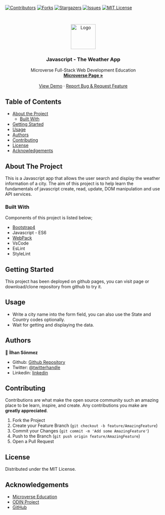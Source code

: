 [![Contributors][contributors-shield]][contributors-url]
[![Forks][forks-shield]][forks-url]
[![Stargazers][stars-shield]][stars-url]
[![Issues][issues-shield]][issues-url]
[![MIT License][license-shield]][license-url]


<!-- PROJECT LOGO -->
<br />
<p align="center">
    <img src="https://course_report_production.s3.amazonaws.com/rich/rich_files/rich_files/5726/s300/icon-white-on-murple-copy.png" alt="Logo" width="80" height="80">
  </a>

  <h3 align="center">Javascript - The Weather App</h3>

  <p align="center">
    Microverse Full-Stack Web Development Education
    <br />
    <a href="https://microverse.org/"><strong> Microverse Page »</strong></a>
    <br />
    <br />
    <a href="https://300ms.github.io/Todo-List/">View Demo</a>
    ·
    <a href="https://github.com/300ms/Todo-List/issues">Report Bug & Request Feature</a>
  </p>
</p>



<!-- TABLE OF CONTENTS -->
## Table of Contents

* [About the Project](#about-the-project)
  * [Built With](#built-with)
* [Getting Started](#getting-started)
* [Usage](#usage)
* [Authors](#authors)
* [Contributing](#contributing)
* [License](#license)
* [Acknowledgements](#acknowledgements)



<!-- ABOUT THE PROJECT -->
## About The Project

This is a Javascript app that allows the user search and display the weather information of a city. The aim of this project is to help learn the fundamentals of javascript create, read, update, DOM manipulation and use API services.

### Built With
Components of this project is listed below;

* [Bootstrap4](https://getbootstrap.com)
* Javascript - ES6
* [WebPack](https://webpack.js.org/)
* VsCode
* EsLint
* StyleLint


<!-- GETTING STARTED -->
## Getting Started

This project has been deployed on github pages, you can visit page or download/clone
repository from github to try it.


<!-- USAGE EXAMPLES -->
## Usage

* Write a city name into the form field, you can also use the State and Country codes optionally.
* Wait for getting and displaying the data.

## Authors

👤 **İlhan Sönmez**

- Github: [Github Repository](https://github.com/300ms)
- Twitter: [@twitterhandle](https://twitter.com/cse_Han)
- Linkedin: [linkedin](https://www.linkedin.com/in/ilhan-s%C3%B6nmez/)

<!-- CONTRIBUTING -->
## Contributing

Contributions are what make the open source community such an amazing place to be learn, inspire, and create. Any contributions you make are **greatly appreciated**.

1. Fork the Project
2. Create your Feature Branch (`git checkout -b feature/AmazingFeature`)
3. Commit your Changes (`git commit -m 'Add some AmazingFeature'`)
4. Push to the Branch (`git push origin feature/AmazingFeature`)
5. Open a Pull Request



<!-- LICENSE -->
## License

Distributed under the MIT License.


<!-- ACKNOWLEDGEMENTS -->
## Acknowledgements
* [Microverse Education](https://microverse.org)
* [ODIN Project](https://www.theodinproject.com/)
* [GitHub](https://github.com/)




<!-- MARKDOWN LINKS & IMAGES -->
<!-- https://www.markdownguide.org/basic-syntax/#reference-style-links -->
[contributors-shield]: https://img.shields.io/github/contributors-anon/300ms/rails-capstone-project?color=1
[contributors-url]: https://github.com/300ms/The-Weather-App/graphs/contributors
[forks-shield]: https://img.shields.io/github/forks/300ms/rails-capstone-project
[forks-url]: https://github.com/300ms/The-Weather-App/network/members
[stars-shield]: https://img.shields.io/github/stars/300ms/rails-capstone-project
[stars-url]: https://github.com/300ms/The-Weather-App/stargazers
[issues-shield]: https://img.shields.io/github/issues/300ms/rails-capstone-project
[issues-url]: https://github.com/300ms/The-Weather-App/issues
[license-shield]: https://img.shields.io/github/license/300ms/rails-capstone-project
[license-url]: https://github.com/300ms/The-Weather-App/blob/development/LICENSE
[product-screenshot]: images/screenshot.png
